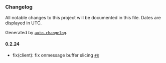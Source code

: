 ### Changelog

All notable changes to this project will be documented in this file. Dates are displayed in UTC.

Generated by [`auto-changelog`](https://github.com/CookPete/auto-changelog).

#### 0.2.24

- fix(client): fix onmessage buffer slicing [`#8`](https://github.com/tctien342/comfyui-sdk/pull/8)
